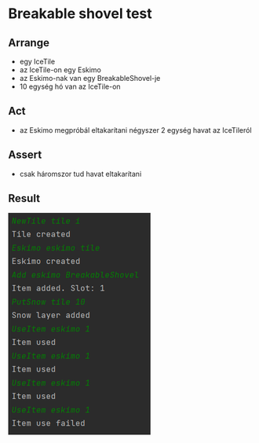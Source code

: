 # Breakable shovel test

## Arrange
- egy IceTile
- az IceTile-on egy Eskimo
- az Eskimo-nak van egy BreakableShovel-je
- 10 egység hó van az IceTile-on

## Act
- az Eskimo megpróbál eltakarítani négyszer 2 egység havat az IceTileról

## Assert
- csak háromszor tud havat eltakarítani

## Result
![](images/test_breakable_shovel_result.png)